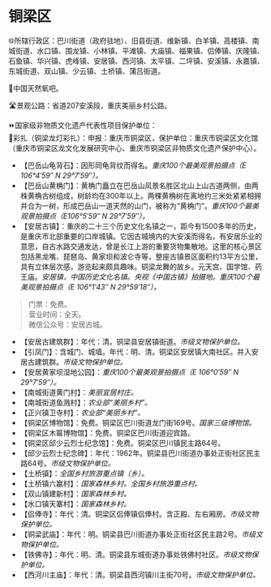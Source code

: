 # 铜梁区  
🌐所辖行政区：巴川街道（政府驻地）、旧县街道、维新镇、白羊镇、高楼镇、南城街道、水口镇、围龙镇、小林镇、平滩镇、大庙镇、福果镇、侣俸镇、庆隆镇、石鱼镇、华兴镇、虎峰镇、安居镇、西河镇、太平镇、二坪镇、安溪镇、永嘉镇、东城街道、双山镇、少云镇、土桥镇、蒲吕街道。  

🚩中国天然氧吧。  

🛣️景观公路：省道207安溪段，重庆美丽乡村公路。  

⏩国家级非物质文化遗产代表性项目保护单位：  
🔸彩扎（铜梁龙灯彩扎）：申报：重庆市铜梁区，保护单位：重庆市铜梁区文化馆（重庆市铜梁区龙文化发展研究中心、重庆市铜梁区非物质文化遗产保护中心）。  

* 【巴岳山龟背石】：因形同龟背纹而得名。*重庆100个最美观景拍摄点（E 106°4′59″ N 29°7′59″）。*  
* 【巴岳山黄桷门】：黄桷门矗立在巴岳山风景名胜区北山上山古道两侧，由两株黄桷古树组成，树龄均在300年以上。两棵黄桷树在离地约三米处紧紧相拥并合为一树，形成巴岳山一道天然的山门，被称为“黄桷门”。*重庆100个最美观景拍摄点（E106°5′59″ N 29°7′59″）。*  
* 【安居古镇】：重庆的二十三个历史文化名镇之一，距今有1500多年的历史，是重庆市北部重要的口岸城镇。它因古城境内的大安溪而得名，有安居乐业的意思，自古水路交通发达，曾是长江上游的重要货物集散地。这里的核心景区包括黑龙嘴、琵琶岛、黄家坝和波仑寺等，整座古镇景区面积约13平方公里，具有立体层次感，游览起来颇具趣味。铜梁龙舞的故乡。元天宫、国学馆、药王庙。*安居镇，中国历史文化名镇。央视《中国古镇》拍摄地。重庆100个最美观景拍摄点（E 106°1′43″ N 29°59′18″）。*  
> 门票：免费。  
> 营业时间：全天。  
> 微信公众号：安居古城。  
* 【安居古建筑群】：年代：清。铜梁县安居镇街道。*市级文物保护单位。*  
* 【引凤门】：含城门、城墙。年代：明、清。铜梁区安居镇大南社区。并入安居古建筑群。*市级文物保护单位。*  
* 【安居黄家坝湿地公园】：*重庆100个最美观景拍摄点（E 106°0′59″ N 29°7′59″）。*  
* 【南城街道黄门村】：*美丽宜居村庄。*  
* 【南城街道鱼溅村】：*农业部“美丽乡村”。*  
* 【正兴镇卫寺村】：*农业部“美丽乡村”。*  
* 【铜梁区博物馆】：免费。铜梁区巴川街道龙门街169号。*国家三级博物馆。*  
* 【铜梁区木匾博物馆】：免费。铜梁区巴川街道迎宾路。  
* 【铜梁区邱少云烈士纪念馆】：免费。铜梁区巴川镇民主路64号。  
* 【邱少云烈士纪念碑】：年代：1962年。铜梁县巴川街道办事处正街社区民主路64号。*市级文物保护单位。*  
* 【土桥镇】：*全国乡村旅游重点镇（乡）。*  
* 【土桥镇六赢村】：*国家森林乡村。全国乡村旅游重点村。*  
* 【双山镇建新村】：*国家森林乡村。*  
* 【水口镇天寨村】：*国家森林乡村。*  
* 【侣俸寺】：年代：清。铜梁区侣俸镇侣俸村。含正殿、左右厢房。*市级文物保护单位。*  
* 【铜梁武庙】：年代：明。铜梁县巴川街道办事处正街社区民主路2号。*市级文物保护单位。*  
* 【铁佛寺】：年代：明、清。铜梁县东城街道办事处铁佛村社区。*市级文物保护单位。*  
* 【西河川主庙】：年代：清。铜梁县西河镇川主街70号。*市级文物保护单位。*  
